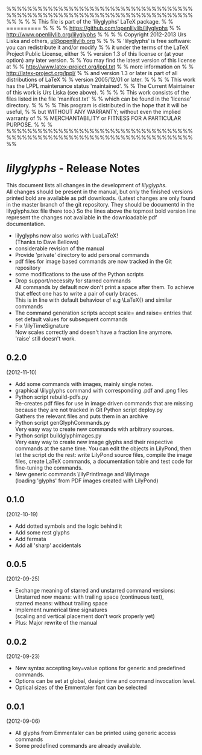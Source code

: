 %%%%%%%%%%%%%%%%%%%%%%%%%%%%%%%%%%%%%%%%%%%%%%%%%%%%%%%%%%%%%%%%%%%%%%%%%%
%                                                                        %
%      This file is part of the 'lilyglyphs' LaTeX package.              %
%                                ==========                              %
%                                                                        %
%              https://github.com/openlilylib/lilyglyphs                 %
%               http://www.openlilylib.org/lilyglyphs                    %
%                                                                        %
%  Copyright 2012-2013 Urs Liska and others, ul@openlilylib.org          %
%                                                                        %
%  'lilyglyphs' is free software: you can redistribute it and/or modify  %
%  it under the terms of the LaTeX Project Public License, either        %
%  version 1.3 of this license or (at your option) any later version.    %
%  You may find the latest version of this license at                    %
%               http://www.latex-project.org/lppl.txt                    %
%  more information on                                                   %
%               http://latex-project.org/lppl/                           %
%  and version 1.3 or later is part of all distributions of LaTeX        %
%  version 2005/12/01 or later.                                          %
%                                                                        %
%  This work has the LPPL maintenance status 'maintained'.               %
%  The Current Maintainer of this work is Urs Liska (see above).         %
%                                                                        %
%  This work consists of the files listed in the file 'manifest.txt'     %
%  which can be found in the 'license' directory.                        %
%                                                                        %
%  This program is distributed in the hope that it will be useful,       %
%  but WITHOUT ANY WARRANTY; without even the implied warranty of        %
%  MERCHANTABILITY or FITNESS FOR A PARTICULAR PURPOSE.                  %
%                                                                        %
%%%%%%%%%%%%%%%%%%%%%%%%%%%%%%%%%%%%%%%%%%%%%%%%%%%%%%%%%%%%%%%%%%%%%%%%%%

*lilyglyphs* - Release Notes
============================
This document lists all changes in the development of *lilyglyphs*.  
All changes should be present in the manual, but only the finished versions printed bold are available as pdf downloads. (Latest changes are only found in the master branch of the git repository. They should be documentd in the lilyglyphs.tex file there too.)
So the lines above the topmost bold version line represent the changes not available in the downloadable pdf documentation.

- lilyglyphs now also works with LuaLaTeX!  
  (Thanks to Dave Bellows)
- considerable revision of the manual
- Provide 'private' directory to add personal commands
- pdf files for image based commands are now tracked in the Git repository
- some modifications to the use of the Python scripts
- Drop support/necessity for starred commands  
  All commands by default now don't print a space after them.
  To achieve that effect one has to write a pair of curly braces.  
  This is in line with default behaviour of e.g \LaTeX{} and similar commands
- The command generation scripts accept scale= and raise= entries that set default values for subsequent commands
- Fix \lilyTimeSignature  
Now scales correctly and doesn't have a fraction line anymore.  
'raise' still doesn't work.

0.2.0
-----
(2012-11-10)

- Add some commands with images, mainly single notes.
- graphical \lilyglyphs command with corresponding .pdf and .png files
- Python script rebuild-pdfs.py  
Re-creates pdf files for use in image driven commands that are missing because they are not tracked in Git
Python script deploy.py  
Gathers the relevant files and puts them in an archive
- Python script genGlyphCommands.py  
Very easy way to create new commands with arbitrary sources.
- Python script buildglyphimages.py  
Very easy way to create new image glyphs and their respective commands
at the same time. You can edit the objects in LilyPond, then
let the script do the rest: write LilyPond source files, compile the image files,
create LaTeX commands, a documentation table and test code for fine-tuning the commands.
- New generic commands \lilyPrintImage and \lilyImage  
(loading 'glyphs' from PDF images created with LilyPond)

0.1.0
-----
(2012-10-19)

- Add dotted symbols and the logic behind it
- Add some rest glyphs
- Add fermata
- Add all 'sharp' accidentals

0.0.5
-----
(2012-09-25)

- Exchange meaning of starred and unstarred command versions:  
Unstarred now means: with trailing space (continuous text),  
starred means: without trailing space
- Implement numerical time signatures  
(scaling and vertical placement don't work properly yet)
- Plus: Major rewrite of the manual

0.0.2 
-----
(2012-09-23)

- New syntax accepting key=value options for generic and predefined commands.
- Options can be set at global, design time and command invocation level.
- Optical sizes of the Emmentaler font can be selected

0.0.1
-----
(2012-09-06)

- All glyphs from Emmentaler can be printed using generic access commands
- Some predefined commands are already available.
